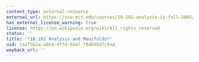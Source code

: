```yaml
---
content_type: external-resource
external_url: https://ocw.mit.edu/courses/18-101-analysis-ii-fall-2005/
has_external_license_warning: true
license: https://en.wikipedia.org/wiki/All_rights_reserved
status: ''
title: '*18.101 Analysis and Manifolds*'
uid: ca2f5b1a-a8ea-4ffd-9ae7-f8d696d7c0aa
wayback_url: ''
---
```

